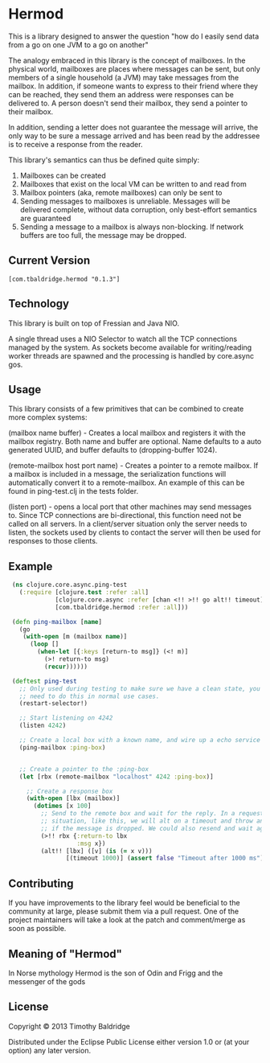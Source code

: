 # Hermod

This is a library designed to answer the question "how do I easily send data from a go on one JVM to a go on another"

The analogy embraced in this library is the concept of mailboxes. In the physical world, mailboxes are places where messages
can be sent, but only members of a single household (a JVM) may take messages from the mailbox. In addition, if someone wants
to express to their friend where they can be reached, they send them an address were responses can be delivered to. A person
doesn't send their mailbox, they send a pointer to their mailbox.

In addition, sending a letter does not guarantee the message will arrive, the only way to be sure a message arrived and has been
read by the addressee is to receive a response from the reader.

This library's semantics can thus be defined quite simply:

1. Mailboxes can be created
2. Mailboxes that exist on the local VM can be written to and read from
3. Mailbox pointers (aka, remote mailboxes) can only be sent to
4. Sending messages to mailboxes is unreliable. Messages will be delivered complete, without data corruption,
   only best-effort semantics are guaranteed
5. Sending a message to a mailbox is always non-blocking. If network buffers are too full, the message may be dropped.

## Current Version

    [com.tbaldridge.hermod "0.1.3"]

## Technology

This library is built on top of Fressian and Java NIO.

A single thread uses a NIO Selector to watch all the TCP connections managed by the system. As sockets become
available for writing/reading worker threads are spawned and the processing is handled by core.async gos.

## Usage

This library consists of a few primitives that can be combined to create more complex systems:

(mailbox name buffer) - Creates a local mailbox and registers it with the mailbox registry. Both name and buffer
are optional. Name defaults to a auto generated UUID, and buffer defaults to (dropping-buffer 1024).

(remote-mailbox host port name) - Creates a pointer to a remote mailbox. If a mailbox is included in a message,
the serialization functions will automatically convert it to a remote-mailbox. An example of this can be found in
ping-test.clj in the tests folder.

(listen port) - opens a local port that other machines may send messages to. Since TCP connections are bi-directional,
this function need not be called on all servers. In a client/server situation only the server needs to listen, the
sockets used by clients to contact the server will then be used for responses to those clients.

## Example

```clojure
 (ns clojure.core.async.ping-test
   (:require [clojure.test :refer :all]
             [clojure.core.async :refer [chan <!! >!! go alt!! timeout]]
             [com.tbaldridge.hermod :refer :all]))

 (defn ping-mailbox [name]
   (go
    (with-open [m (mailbox name)]
      (loop []
        (when-let [{:keys [return-to msg]} (<! m)]
          (>! return-to msg)
          (recur))))))

 (deftest ping-test
   ;; Only used during testing to make sure we have a clean state, you shouldn't
   ;; need to do this in normal use cases.
   (restart-selector!)

   ;; Start listening on 4242
   (listen 4242)

   ;; Create a local box with a known name, and wire up a echo service
   (ping-mailbox :ping-box)


   ;; Create a pointer to the :ping-box
   (let [rbx (remote-mailbox "localhost" 4242 :ping-box)]

     ;; Create a response box
     (with-open [lbx (mailbox)]
       (dotimes [x 100]
         ;; Send to the remote box and wait for the reply. In a request/response
         ;; situation, like this, we will alt on a timeout and throw an exception
         ;; if the message is dropped. We could also resend and wait again.
         (>!! rbx {:return-to lbx
                   :msg x})
         (alt!! [lbx] ([v] (is (= x v)))
                [(timeout 1000)] (assert false "Timeout after 1000 ms"))))))
```

## Contributing

If you have improvements to the library feel would be beneficial to the community at large, please submit them via a pull
request. One of the project maintainers will take a look at the patch and comment/merge as soon as possible.


## Meaning of "Hermod"

In Norse mythology Hermod is the son of Odin and Frigg and the messenger of the gods

## License

Copyright © 2013 Timothy Baldridge

Distributed under the Eclipse Public License either version 1.0 or (at
your option) any later version.
